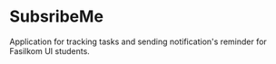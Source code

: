 # SubsribeMe

Application for tracking tasks and sending notification's reminder for Fasilkom UI students.
